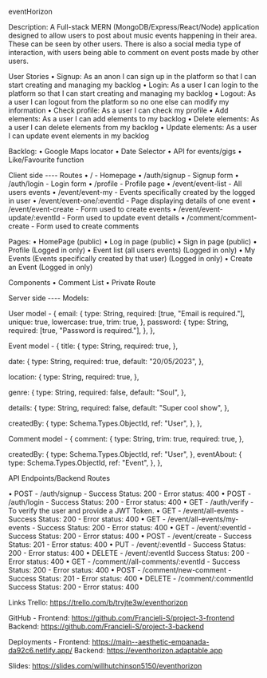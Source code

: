 eventHorizon

Description:
A Full-stack MERN (MongoDB/Express/React/Node) application designed to allow users to post about music events happening in their area. These can be seen by other users. There is also a social media type of interaction, with users being able to comment on event posts made by other users.

User Stories
• Signup: As an anon I can sign up in the platform so that I can start creating and managing my backlog
• Login: As a user I can login to the platform so that I can start creating and managing my backlog
• Logout: As a user I can logout from the platform so no one else can modify my information
• Check profile: As a user I can check my profile
• Add elements: As a user I can add elements to my backlog
• Delete elements: As a user I can delete elements from my backlog
• Update elements: As a user I can update event elements in my backlog

Backlog:
• Google Maps locator
• Date Selector
• API for events/gigs
• Like/Favourite function

Client side ----
Routes
• / - Homepage
• /auth/signup - Signup form
• /auth/login - Login form
• /profile - Profile page
• /event/event-list - All users events
• /event/event-my - Events specifically created by the logged in user
• /event/event-one/:eventId - Page displaying details of one event
• /event/event-create - Form used to create events
• /event/event-update/:eventId - Form used to update event details
• /comment/comment-create - Form used to create comments

Pages:
• HomePage (public)
• Log in page (public)
• Sign in page (public)
• Profile (Logged in only)
• Event list (all users events) (Logged in only)
• My Events (Events specifically created by that user) (Logged in only)
• Create an Event (Logged in only)

Components
• Comment List
• Private Route

Server side ----
Models:

User model -
{
email: {
type: String,
required: [true, "Email is required."],
unique: true,
lowercase: true,
trim: true,
},
password: {
type: String,
required: [true, "Password is required."],
},
},

Event model -
{
title: {
type: String,
required: true,
},

date: {
type: String,
required: true,
default: "20/05/2023",
},

location: {
type: String,
required: true,
},

genre: {
type: String,
required: false,
default: "Soul",
},

details: {
type: String,
required: false,
default: "Super cool show",
},

createdBy: {
type: Schema.Types.ObjectId,
ref: "User",
},
},

Comment model -
{
comment: {
type: String,
trim: true,
required: true,
},

createdBy: {
type: Schema.Types.ObjectId,
ref: "User",
},
eventAbout: {
type: Schema.Types.ObjectId,
ref: "Event",
},
},

API Endpoints/Backend Routes

• POST - /auth/signup - Success Status: 200 - Error status: 400
• POST - /auth/login - Success Status: 200 - Error status: 400
• GET - /auth/verify - To verify the user and provide a JWT Token.
• GET - /event/all-events - Success Status: 200 - Error status: 400
• GET - /event/all-events/my-events - Success Status: 200 - Error status: 400
• GET - /event/:eventId - Success Status: 200 - Error status: 400
• POST - /event/create - Success Status: 201 - Error status: 400
• PUT - /event/:eventId - Success Status: 200 - Error status: 400
• DELETE - /event/:eventId Success Status: 200 - Error status: 400
• GET - /comment//all-comments/:eventId - Success Status: 200 - Error status: 400
• POST - /comment/new-comment - Success Status: 201 - Error status: 400
• DELETE - /comment/:commentId Success Status: 200 - Error status: 400

Links
Trello: https://trello.com/b/trvjte3w/eventhorizon

GitHub -
Frontend: https://github.com/Francieli-S/project-3-frontend
Backend: https://github.com/Francieli-S/project-3-backend

Deployments -
Frontend: https://main--aesthetic-empanada-da92c6.netlify.app/
Backend: https://eventhorizon.adaptable.app

Slides: https://slides.com/willhutchinson5150/eventhorizon
